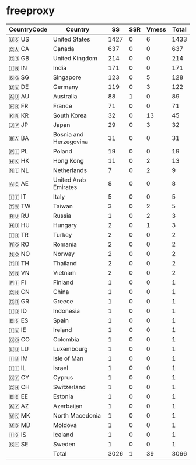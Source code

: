 # freeproxy

|CountryCode|Country|SS|SSR|Vmess|Total|
|  ----  | ----  |  ----  | ----  |  ----  | ----  |
|🇺🇸 US|United States|1427|0|6|1433|
|🇨🇦 CA|Canada|637|0|0|637|
|🇬🇧 GB|United Kingdom|214|0|0|214|
|🇮🇳 IN|India|171|0|0|171|
|🇸🇬 SG|Singapore|123|0|5|128|
|🇩🇪 DE|Germany|119|0|3|122|
|🇦🇺 AU|Australia|88|1|0|89|
|🇫🇷 FR|France|71|0|0|71|
|🇰🇷 KR|South Korea|32|0|13|45|
|🇯🇵 JP|Japan|29|0|3|32|
|🇧🇦 BA|Bosnia and Herzegovina|31|0|0|31|
|🇵🇱 PL|Poland|19|0|0|19|
|🇭🇰 HK|Hong Kong|11|0|2|13|
|🇳🇱 NL|Netherlands|7|0|2|9|
|🇦🇪 AE|United Arab Emirates|8|0|0|8|
|🇮🇹 IT|Italy|5|0|0|5|
|🇹🇼 TW|Taiwan|3|0|2|5|
|🇷🇺 RU|Russia|1|0|2|3|
|🇭🇺 HU|Hungary|2|0|1|3|
|🇹🇷 TR|Turkey|2|0|0|2|
|🇷🇴 RO|Romania|2|0|0|2|
|🇳🇴 NO|Norway|2|0|0|2|
|🇹🇭 TH|Thailand|2|0|0|2|
|🇻🇳 VN|Vietnam|2|0|0|2|
|🇫🇮 FI|Finland|1|0|0|1|
|🇨🇳 CN|China|1|0|0|1|
|🇬🇷 GR|Greece|1|0|0|1|
|🇮🇩 ID|Indonesia|1|0|0|1|
|🇪🇸 ES|Spain|1|0|0|1|
|🇮🇪 IE|Ireland|1|0|0|1|
|🇨🇴 CO|Colombia|1|0|0|1|
|🇱🇺 LU|Luxembourg|1|0|0|1|
|🇮🇲 IM|Isle of Man|1|0|0|1|
|🇮🇱 IL|Israel|1|0|0|1|
|🇨🇾 CY|Cyprus|1|0|0|1|
|🇨🇭 CH|Switzerland|1|0|0|1|
|🇪🇪 EE|Estonia|1|0|0|1|
|🇦🇿 AZ|Azerbaijan|1|0|0|1|
|🇲🇰 MK|North Macedonia|1|0|0|1|
|🇲🇩 MD|Moldova|1|0|0|1|
|🇮🇸 IS|Iceland|1|0|0|1|
|🇸🇪 SE|Sweden|1|0|0|1|
||Total|3026|1|39|3066|

